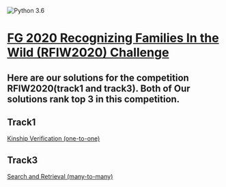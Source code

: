 ![Python 3.6](https://img.shields.io/badge/python-3.6-green.svg)
# [FG 2020 Recognizing Families In the Wild (RFIW2020) Challenge](https://competitions.codalab.org/competitions/21843)

## Here are our solutions for the competition RFIW2020(track1 and track3). Both of Our solutions rank top 3 in this competition.

## Track1
[Kinship Verification  (one-to-one)](https://competitions.codalab.org/competitions/21843#participate)

## Track3
[Search and Retrieval (many-to-many)](https://competitions.codalab.org/competitions/22152#participate)
